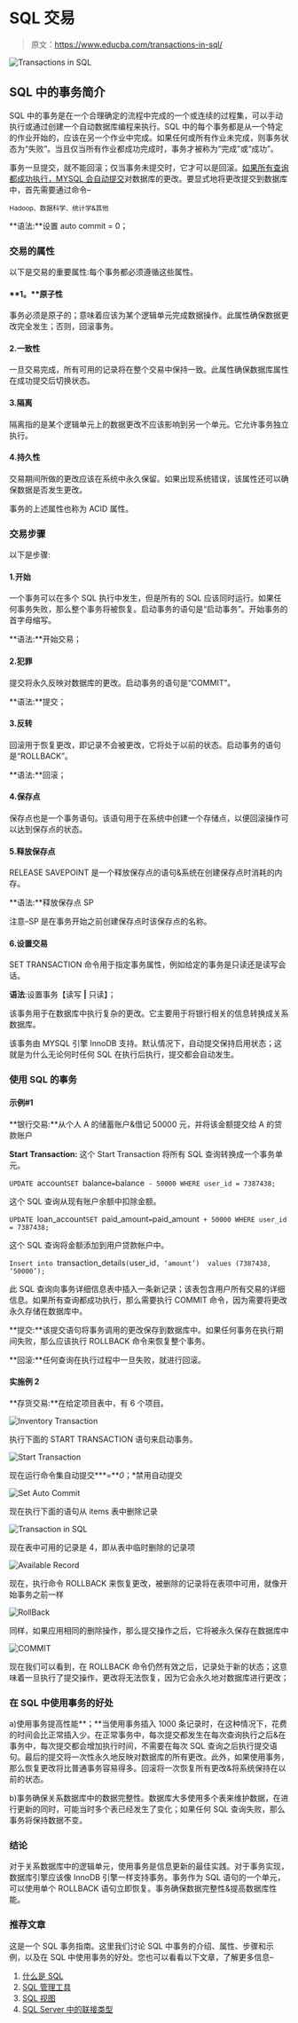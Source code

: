 # SQL 交易

> 原文：<https://www.educba.com/transactions-in-sql/>

![Transactions in SQL](img/a0dd0b5d26514b96781e7bd70a61cf11.png)



## SQL 中的事务简介

SQL 中的事务是在一个合理确定的流程中完成的一个或连续的过程集，可以手动执行或通过创建一个自动数据库编程来执行。SQL 中的每个事务都是从一个特定的作业开始的，应该在另一个作业中完成。如果任何或所有作业未完成，则事务状态为“失败”。当且仅当所有作业都成功完成时，事务才被称为“完成”或“成功”。

事务一旦提交，就不能回滚；仅当事务未提交时，它才可以是回滚。[如果所有查询都成功执行，MYSQL 会自动提交](https://www.educba.com/what-is-mysql/)对数据库的更改。要显式地将更改提交到数据库中，首先需要通过命令–

<small>Hadoop、数据科学、统计学&其他</small>

**语法:**设置 auto commit = 0；

### 交易的属性

以下是交易的重要属性:每个事务都必须遵循这些属性。

#### **1。**原子性

事务必须是原子的；意味着应该为某个逻辑单元完成数据操作。此属性确保数据更改完全发生；否则，回滚事务。

#### 2.一致性

一旦交易完成，所有可用的记录将在整个交易中保持一致。此属性确保数据库属性在成功提交后切换状态。

#### 3.隔离

隔离指的是某个逻辑单元上的数据更改不应该影响到另一个单元。它允许事务独立执行。

#### 4.持久性

交易期间所做的更改应该在系统中永久保留。如果出现系统错误，该属性还可以确保数据是否发生更改。

事务的上述属性也称为 ACID 属性。

### 交易步骤

以下是步骤:

#### 1.开始

一个事务可以在多个 SQL 执行中发生，但是所有的 SQL 应该同时运行。如果任何事务失败，那么整个事务将被恢复。启动事务的语句是“启动事务”。开始事务的首字母缩写。

**语法:**开始交易；

#### 2.犯罪

提交将永久反映对数据库的更改。启动事务的语句是“COMMIT”。

**语法:**提交；

#### 3.反转

回滚用于恢复更改，即记录不会被更改，它将处于以前的状态。启动事务的语句是“ROLLBACK”。

**语法:**回滚；

#### 4.保存点

保存点也是一个事务语句。该语句用于在系统中创建一个存储点，以便回滚操作可以达到保存点的状态。

#### 5.释放保存点

RELEASE SAVEPOINT 是一个释放保存点的语句&系统在创建保存点时消耗的内存。

**语法:**释放保存点 SP

注意–SP 是在事务开始之前创建保存点时该保存点的名称。

#### 6.设置交易

SET TRANSACTION 命令用于指定事务属性，例如给定的事务是只读还是读写会话。

**语法**:设置事务【读写 **|** 只读】；

该事务用于在数据库中执行复杂的更改。它主要用于将银行相关的信息转换成关系数据库。

该事务由 MYSQL 引擎 InnoDB 支持。默认情况下，自动提交保持启用状态；这就是为什么无论何时任何 SQL 在执行后执行，提交都会自动发生。

### 使用 SQL 的事务

#### 示例#1

**银行交易:**从个人 A 的储蓄账户&借记 50000 元，并将该金额提交给 A 的贷款账户

**Start Transaction:** 这个 Start Transaction 将所有 SQL 查询转换成一个事务单元。

`UPDATE `account` SET  `balance` = `balance` - 50000 WHERE user_id = 7387438;`

这个 SQL 查询从现有账户余额中扣除金额。

`UPDATE `loan_account` SET  `paid_amount` = `paid_amount` + 50000 WHERE user_id = 7387438;`

这个 SQL 查询将金额添加到用户贷款帐户中。

`Insert into `transaction_details`(`user_id`, ‘amount’)  values (7387438, ‘50000’);`

此 SQL 查询向事务详细信息表中插入一条新记录；该表包含用户所有交易的详细信息。如果所有查询都成功执行，那么需要执行 COMMIT 命令，因为需要将更改永久存储在数据库中。

**提交:**该提交语句将事务调用的更改保存到数据库中。如果任何事务在执行期间失败，那么应该执行 ROLLBACK 命令来恢复整个事务。

**回滚:**任何查询在执行过程中一旦失败，就进行回滚。

#### 实施例 2

**存货交易:**在给定项目表中，有 6 个项目。

![Inventory Transaction](img/56c8ce67bf1742db8c551fc1d85d1a9b.png)



执行下面的 START TRANSACTION 语句来启动事务。

![Start Transaction](img/85512d6ce99fc39654ede1aa88ffcea6.png)



现在运行命令集自动提交***=***0*；*禁用自动提交

![Set Auto Commit](img/4c5642ea416dd01431be2c905caf592e.png)



现在执行下面的语句从 items 表中删除记录

![Transaction in SQL](img/add1d22661cfd3c6ee2d18bb8a88bf72.png)



现在表中可用的记录是 4，即从表中临时删除的记录项

![Available Record](img/7d196e60c6fdd4968be8131f197ba911.png)



现在，执行命令 ROLLBACK 来恢复更改，被删除的记录将在表项中可用，就像开始事务之前一样

![RollBack](img/67601046c1ad86decc525e7c4dd39c3d.png)



同样，如果应用相同的删除操作，那么提交操作之后，它将被永久保存在数据库中

![COMMIT](img/d386d84a4c0d8c40e298486e2c23ee6e.png)



现在我们可以看到，在 ROLLBACK 命令仍然有效之后，记录处于新的状态；这意味着一旦执行了提交操作，更改将无法恢复，因为它会永久地对数据库进行更改；

### 在 SQL 中使用事务的好处

a)使用事务提高性能**；**当使用事务插入 1000 条记录时，在这种情况下，花费的时间会比正常插入少。在正常事务中，每次提交都发生在每次查询执行之后&在事务中，每次提交都会增加执行时间，不需要在每次 SQL 查询之后执行提交语句。最后的提交将一次性永久地反映对数据库的所有更改。此外，如果使用事务，那么恢复更改将比普通事务容易得多。回滚将一次恢复所有更改&将系统保持在以前的状态。

b)事务确保关系数据库中的数据完整性。数据库大多使用多个表来维护数据，在进行更新的同时，可能当时多个表已经发生了变化；如果任何 SQL 查询失败，那么事务将保持数据不变。

### 结论

对于关系数据库中的逻辑单元，使用事务是信息更新的最佳实践。对于事务实现，数据库引擎应该像 InnoDB 引擎一样支持事务。事务作为 SQL 语句的一个单元，可以使用单个 ROLLBACK 语句立即恢复。事务确保数据完整性&提高数据库性能。

### 推荐文章

这是一个 SQL 事务指南。这里我们讨论 SQL 中事务的介绍、属性、步骤和示例，以及在 SQL 中使用事务的好处。您也可以看看以下文章，了解更多信息–

1.  [什么是 SQL](https://www.educba.com/what-is-sql/)
2.  [SQL 管理工具](https://www.educba.com/sql-management-tools/)
3.  [SQL 视图](https://www.educba.com/sql-views/)
4.  [SQL Server 中的联接类型](https://www.educba.com/types-of-joins-in-sql-server/)






